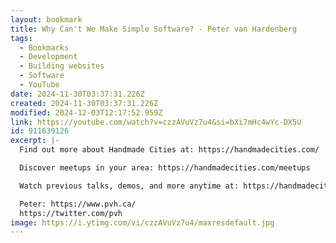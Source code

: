 ```yaml
---
layout: bookmark
title: Why Can't We Make Simple Software? - Peter van Hardenberg
tags:
  - Bookmarks
  - Development
  - Building websites
  - Software
  - YouTube
date: 2024-11-30T03:37:31.226Z
created: 2024-11-30T03:37:31.226Z
modified: 2024-12-03T12:17:52.959Z
link: https://youtube.com/watch?v=czzAVuVz7u4&si=bXi7mHc4wYc-DX5U
id: 911639126
excerpt: |-
  Find out more about Handmade Cities at: https://handmadecities.com/

  Discover meetups in your area: https://handmadecities.com/meetups 

  Watch previous talks, demos, and more anytime at: https://handmadecities.com/media

  Peter: https://www.pvh.ca/ 
  https://twitter.com/pvh
image: https://i.ytimg.com/vi/czzAVuVz7u4/maxresdefault.jpg
---
```

